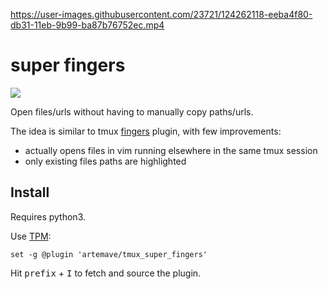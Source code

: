 

https://user-images.githubusercontent.com/23721/124262118-eeba4f80-db31-11eb-9b99-ba87b76752ec.mp4

# super fingers

<img src="https://i.imgur.com/y2wd9rK.gif" />

Open files/urls without having to manually copy paths/urls.

The idea is similar to tmux [fingers](https://github.com/morantron/tmux-fingers) plugin, with few improvements:

- actually opens files in vim running elsewhere in the same tmux session
- only existing files paths are highlighted

## Install

Requires python3.

Use [TPM](https://github.com/tmux-plugins/tpm):

    set -g @plugin 'artemave/tmux_super_fingers'
    
Hit <kbd>prefix</kbd> + <kbd>I</kbd> to fetch and source the plugin.
